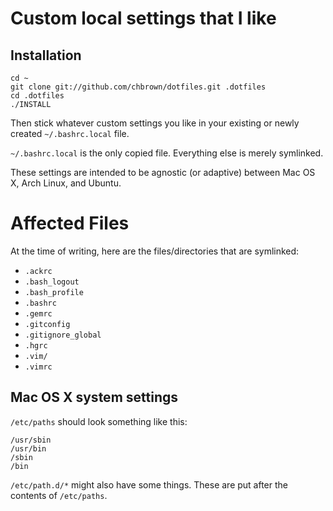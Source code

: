 # Custom local settings that I like

## Installation

    cd ~
    git clone git://github.com/chbrown/dotfiles.git .dotfiles
    cd .dotfiles
    ./INSTALL

Then stick whatever custom settings you like in your existing or newly created `~/.bashrc.local` file.

`~/.bashrc.local` is the only copied file. Everything else is merely symlinked.

These settings are intended to be agnostic (or adaptive) between Mac OS X, Arch Linux, and Ubuntu.

# Affected Files

At the time of writing, here are the files/directories that are symlinked:

* `.ackrc`
* `.bash_logout`
* `.bash_profile`
* `.bashrc`
* `.gemrc`
* `.gitconfig`
* `.gitignore_global`
* `.hgrc`
* `.vim/`
* `.vimrc`

## Mac OS X system settings

`/etc/paths` should look something like this:

    /usr/sbin
    /usr/bin
    /sbin
    /bin

`/etc/path.d/*` might also have some things. These are put after the contents of `/etc/paths`.

